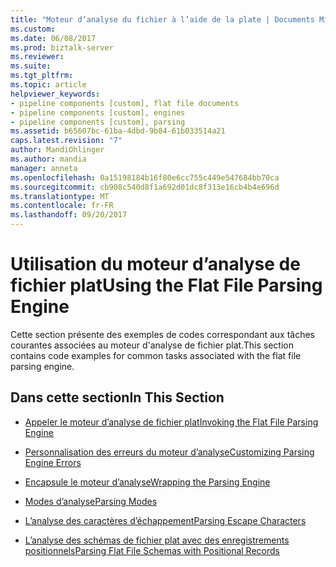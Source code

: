 ```yaml
---
title: "Moteur d’analyse du fichier à l’aide de la plate | Documents Microsoft"
ms.custom: 
ms.date: 06/08/2017
ms.prod: biztalk-server
ms.reviewer: 
ms.suite: 
ms.tgt_pltfrm: 
ms.topic: article
helpviewer_keywords:
- pipeline components [custom], flat file documents
- pipeline components [custom], engines
- pipeline components [custom], parsing
ms.assetid: b65607bc-61ba-4dbd-9b84-61b033514a21
caps.latest.revision: "7"
author: MandiOhlinger
ms.author: mandia
manager: anneta
ms.openlocfilehash: 0a15198184b16f80e6cc755c449e547684bb70ca
ms.sourcegitcommit: cb908c540d8f1a692d01dc8f313e16cb4b4e696d
ms.translationtype: MT
ms.contentlocale: fr-FR
ms.lasthandoff: 09/20/2017
---
```

# <a name="using-the-flat-file-parsing-engine"></a><span data-ttu-id="de73f-102">Utilisation du moteur d’analyse de fichier plat</span><span class="sxs-lookup"><span data-stu-id="de73f-102">Using the Flat File Parsing Engine</span></span>
<span data-ttu-id="de73f-103">Cette section présente des exemples de codes correspondant aux tâches courantes associées au moteur d'analyse de fichier plat.</span><span class="sxs-lookup"><span data-stu-id="de73f-103">This section contains code examples for common tasks associated with the flat file parsing engine.</span></span>  
  
## <a name="in-this-section"></a><span data-ttu-id="de73f-104">Dans cette section</span><span class="sxs-lookup"><span data-stu-id="de73f-104">In This Section</span></span>  
  
-   [<span data-ttu-id="de73f-105">Appeler le moteur d’analyse de fichier plat</span><span class="sxs-lookup"><span data-stu-id="de73f-105">Invoking the Flat File Parsing Engine</span></span>](../core/invoking-the-flat-file-parsing-engine.md)  
  
-   [<span data-ttu-id="de73f-106">Personnalisation des erreurs du moteur d’analyse</span><span class="sxs-lookup"><span data-stu-id="de73f-106">Customizing Parsing Engine Errors</span></span>](../core/customizing-parsing-engine-errors.md)  
  
-   [<span data-ttu-id="de73f-107">Encapsule le moteur d’analyse</span><span class="sxs-lookup"><span data-stu-id="de73f-107">Wrapping the Parsing Engine</span></span>](../core/wrapping-the-parsing-engine.md)  
  
-   [<span data-ttu-id="de73f-108">Modes d’analyse</span><span class="sxs-lookup"><span data-stu-id="de73f-108">Parsing Modes</span></span>](../core/parsing-modes.md)  
  
-   [<span data-ttu-id="de73f-109">L’analyse des caractères d’échappement</span><span class="sxs-lookup"><span data-stu-id="de73f-109">Parsing Escape Characters</span></span>](../core/parsing-escape-characters.md)  
  
-   [<span data-ttu-id="de73f-110">L’analyse des schémas de fichier plat avec des enregistrements positionnels</span><span class="sxs-lookup"><span data-stu-id="de73f-110">Parsing Flat File Schemas with Positional Records</span></span>](../core/parsing-flat-file-schemas-with-positional-records.md)